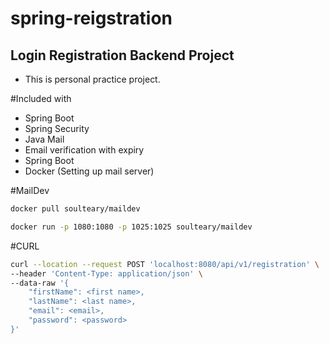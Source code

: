 # spring-reigstration
## Login Registration Backend Project
- This is personal practice project.

#Included with
 - Spring Boot
 - Spring Security
 - Java Mail
 - Email verification with expiry
 - Spring Boot
 - Docker (Setting up mail server)
 
 #MailDev
 ```sh
 docker pull soulteary/maildev
 ```
 ```sh
 docker run -p 1080:1080 -p 1025:1025 soulteary/maildev
 ```
 
 #CURL
```sh
curl --location --request POST 'localhost:8080/api/v1/registration' \
--header 'Content-Type: application/json' \
--data-raw '{
    "firstName": <first name>,
    "lastName": <last name>,
    "email": <email>,
    "password": <password>
}'
```
